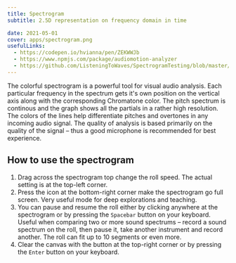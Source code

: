 ```yaml
---
title: Spectrogram
subtitle: 2.5D representation on frequency domain in time

date: 2021-05-01
cover: apps/spectrogram.png
usefulLinks:
  - https://codepen.io/hvianna/pen/ZEKWWJb
  - https://www.npmjs.com/package/audiomotion-analyzer
  - https://github.com/ListeningToWaves/SpectrogramTesting/blob/master/src/components/spectrogram.js
---
```


<client-only>
  <pitch-spectrogram class="mb-8" />
</client-only>

The colorful spectrogram is a powerful tool for visual audio analysis. Each particular frequency in the spectrum gets it's own position on the vertical axis along with the corresponding Chromatone color. The pitch spectrum is continous and the graph shows all the partials in a rather high resolution. The colors of the lines help differentiate pitches and overtones in any incoming audio signal. The quality of analysis is based primarily on the quality of the signal – thus a good microphone is recommended for best experience.

## How to use the spectrogram

1. Drag across <la-hand-rock /> the spectrogram top change the roll speed. The actual setting is at the top-left corner.
2. Press the <la-expand /> icon at the bottom-right corner make the spectrogram go full screen. Very useful mode for deep explorations and teaching.
3. You can pause <la-pause /> and resume <la-play /> the roll either by clicking anywhere at the spectrogram or by pressing the `Spacebar` button on your keyboard. Useful when comparing two or more sound spectrums – record a sound spectrum on the roll, then pause it, take another instrument and record another. The roll can fit up to 10 segments or even more.
4. Clear the canvas with the <la-trash-alt /> button at the top-right corner or by pressing the `Enter` button on your keyboard.
